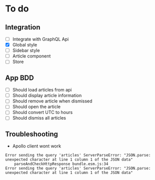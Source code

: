 # To do

## Integration
- [ ] Integrate with GraphQL Api
- [x] Global style
- [ ] Sidebar style
- [ ] Article component
- [ ] Store

## App BDD
- [ ] Should load articles from api
- [ ] Should display article information
- [ ] Should remove article when dismissed
- [ ] Should open the article
- [ ] Should convert UTC to hours
- [ ] Should dismiss all articles

## Troubleshooting
- Apollo client wont work

```
Error sending the query 'articles' ServerParseError: "JSON.parse: unexpected character at line 1 column 1 of the JSON data"
    parseAndCheckHttpResponse bundle.esm.js:34
Error sending the query 'articles' ServerParseError: "JSON.parse: unexpected character at line 1 column 1 of the JSON data"
```

